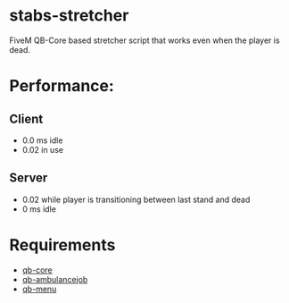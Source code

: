 # stabs-stretcher
FiveM QB-Core based stretcher script that works even when the player is dead.

# Performance:
## Client
- 0.0 ms idle
- 0.02 in use
## Server
- 0.02 while player is transitioning between last stand and dead
- 0 ms idle

# Requirements
- [qb-core](https://github.com/qbcore-framework/qb-core)
- [qb-ambulancejob](https://github.com/qbcore-framework/qb-ambulancejob)
- [qb-menu](https://github.com/qbcore-framework/qb-menu)
